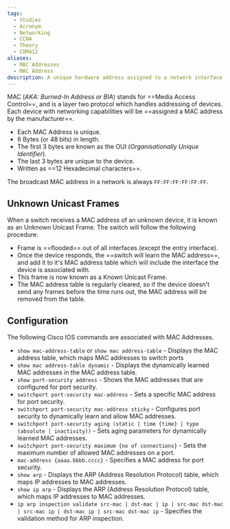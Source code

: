 ```yaml
---
tags:
  - Studies
  - Acronym
  - Networking
  - CCNA
  - Theory
  - COM412
aliases:
  - MAC Addresses
  - MAC Address
description: A unique hardware address assigned to a network interface controller for identification within a network.
---
```


MAC (*AKA: Burned-In Address or BIA*) stands for ==Media Access Control==, and is a layer two protocol which handles addressing of devices. Each device with networking capabilities will be ==assigned a MAC address by the manufacturer==.

- Each MAC Address is unique.
- 6 Bytes (or 48 bits) in length.
- The first 3 bytes are known as the OUI (*Organisationally Unique Identifier*).
- The last 3 bytes are unique to the device.
- Written as ==12 Hexadecimal characters==.

The broadcast MAC address in a network is always `FF:FF:FF:FF:FF:FF`.

## Unknown Unicast Frames

When a switch receives a MAC address of an unknown device, it is known as an Unknown Unicast Frame. The switch will follow the following procedure:

- Frame is ==flooded== out of all interfaces (except the entry interface).
- Once the device responds, the ==switch will learn the MAC address==, and add it to it's MAC address table which will include the interface the device is associated with.
- This frame is now known as a Known Unicast Frame.
- The MAC address table is regularly cleared, so if the device doesn't send any frames before the time runs out, the MAC address will be removed from the table.

## Configuration

The following Cisco IOS commands are associated with MAC Addresses.

- `show mac-address-table` or `show mac address-table` - Displays the MAC address table, which maps MAC addresses to switch ports
- `show mac address-table dynamic` - Displays the dynamically learned MAC addresses in the MAC address table.
- `show port-security address` - Shows the MAC addresses that are configured for port security.
- `switchport port-security mac-address` - Sets a specific MAC address for port security.
- `switchport port-security mac-address sticky` - Configures port security to dynamically learn and allow MAC addresses.
- `switchport port-security aging (static | time {time} | type (absolute | inactivity))` - Sets aging parameters for dynamically learned MAC addresses.
- `switchport port-security maximum {no of connections}` - Sets the maximum number of allowed MAC addresses on a port.
- `mac-address {aaaa.bbbb.cccc}` - Specifies a MAC address for port security.
- `show arp` - Displays the ARP (Address Resolution Protocol) table, which maps IP addresses to MAC addresses.
- `show ip arp` - Displays the ARP (Address Resolution Protocol) table, which maps IP addresses to MAC addresses.
- `ip arp inspection validate src-mac | dst-mac | ip | src-mac dst-mac | src-mac ip | dst-mac ip | src-mac dst-mac ip` - Specifies the validation method for ARP inspection.